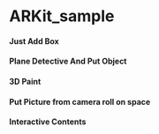 # ARKit_sample

#### Just Add Box

#### Plane Detective And Put Object

#### 3D Paint

#### Put Picture from camera roll on space

#### Interactive Contents
